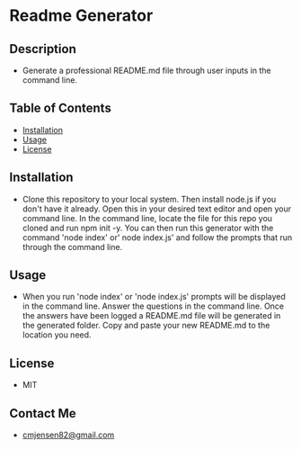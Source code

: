 # Readme Generator

## Description 

  * Generate a professional README.md file through user inputs in the command line.

## Table of Contents

  * [Installation](#installation)
  * [Usage](#usage)
  * [License](#license)

## Installation

  * Clone this repository to your local system. Then install node.js if you don't have it already. Open this in your desired text editor and open your command line. In the command line, locate the file for this repo you cloned and run npm init -y. You can then run this generator with the command 'node index' or' node index.js' and follow the prompts that run through the command line.

## Usage

  * When you run 'node index' or 'node index.js' prompts will be displayed in the command line. Answer the questions in the command line. Once the answers have been logged a README.md file will be generated in the generated folder. Copy and paste your new README.md to the location you need.

## License

  * MIT

## Contact Me

  * cmjensen82@gmail.com
